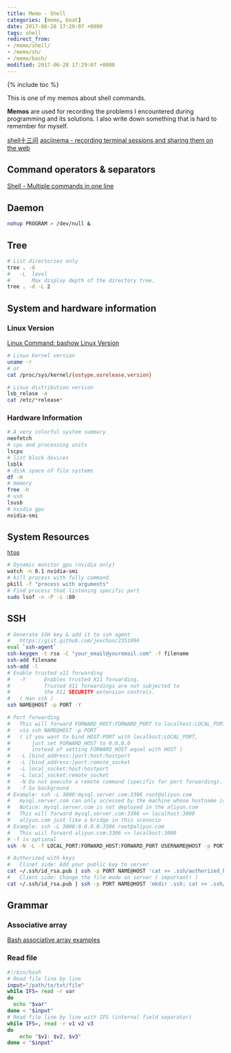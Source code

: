 ```yaml
---
title: Memo - Shell
categories: [memo, boat]
date: 2017-06-28 17:29:07 +0800
tags: shell
redirect_from: 
- /memo/shell/
- /memo/sh/
- /memo/bash/
modified: 2017-06-28 17:29:07 +0800
---
```


{% include toc %}

This is one of my memos about shell commands.

**Memos** are used for recording the problems I encountered during programming and its solutions. I also write down something that is hard to remember for myself.

<!--shoreline-->

[shell十三问](https://wizardforcel.gitbooks.io/shell-13-questions/content/1.html)
[asciinema - recording terminal sessions and sharing them on the web](https://asciinema.org/)

## Command operators & separators

[Shell - Multiple commands in one line](https://stackoverflow.com/questions/5130847/shell-multiple-commands-in-one-line)

## Daemon

``` bash
nohup PROGRAM > /dev/null &
```

## Tree

``` bash
# List directories only
tree . -d
#   -L  level
#       Max display depth of the directory tree.
tree . -d -L 2
```

## System and hardware information

### Linux Version

[Linux Command: bashow Linux Version](https://www.cyberciti.biz/faq/command-to-show-linux-version/)

``` bash
# Linux kernel version
uname -r
# or
cat /proc/sys/kernel/{ostype,osrelease,version}

# Linux distribution version
lsb_relase -a
cat /etc/*release*
```

### Hardware Information

``` bash
# A very colorful system summary
neofetch
# cpu and processing units
lscpu
# list block devices 
lsblk
# disk space of file systems
df -H
# memory
free -h
# usb
lsusb
# nvidia gpu
nvidia-smi
```

## System Resources

[`htop`](http://hisham.hm/htop/index.php?page=downloads#binaries)

``` bash
# Dynamic monitor gpu (nvidia only)
watch -n 0.1 nvidia-smi
# kill process with fully command
pkill -f "process with arguments"
# Find process that listening specific port
sudo lsof -n -P -i :80
```


## SSH

``` bash
# Generate SSH key & add it to ssh agent
#   https://gist.github.com/jexchan/2351996
eval `ssh-agent`
ssh-keygen -t rsa -C "your_email@youremail.com" -f filename
ssh-add filename
ssh-add -l
# Enable trusted x11 forwarding
#   -Y      Enables trusted X11 forwarding.  
#           Trusted X11 forwardings are not subjected to 
#           the X11 SECURITY extension controls.
#   ( man ssh )
ssh NAME@HOST -p PORT -Y

# Port forwarding
#   This will forward FORWARD_HOST:FORWARD_PORT to localhost:LOCAL_PORT
#   via ssh NAME@HOST -p PORT
#   ( if you want to bind HOST:PORT with localhost:LOCAL_PORT,
#       just set FORWARD_HOST to 0.0.0.0
#       instead of setting FORWARD_HOST equal with HOST )
#   -L [bind_address:]port:host:hostport
#   -L [bind_address:]port:remote_socket
#   -L local_socket:host:hostport
#   -L local_socket:remote_socket
#   -N Do not execute a remote command (specific for port forwarding). Use this will not open a remote shell for you.
#   -f Go background
# Example: ssh -L 3000:mysql.server.com:3306 root@aliyun.com
#   mysql.server.com can only accessed by the machine whose hostname is aliyun.com
#   Notice: mysql.server.com is not deployed in the aliyun.com
#   This will forward mysql.server.com:3306 => localhost:3000
#   aliyun.com just like a bridge in this scenario
# Example: ssh -L 3000:0.0.0.0:3306 root@aliyun.com
#   This wiil forward aliyun.com:3306 => localhost:3000
# -f is optional
ssh -N -L -f LOCAL_PORT:FORWARD_HOST:FORWARD_PORT USERNAME@HOST -p PORT

# Authorized with keys
#   Clinet side: Add your public key to server
cat ~/.ssh/id_rsa.pub | ssh -p PORT NAME@HOST 'cat >> .ssh/authorized_keys'
#   Client side: Change the file mode on server ( important! )
cat ~/.ssh/id_rsa.pub | ssh -p PORT NAME@HOST 'mkdir .ssh; cat >> .ssh/authorized_keys'
```

## Grammar

### Associative array

[Bash associative array examples](http://www.artificialworlds.net/blog/2012/10/17/bash-associative-array-examples/)

### Read file

``` bash
#!/bin/bash
# Read file line by line
input="/path/to/txt/file"
while IFS= read -r var
do
  echo "$var"
done < "$input"
# Read file line by line with IFS (internal field separator)
while IFS=, read -r v1 v2 v3
do
    echo "$v1: $v2, $v3"
done < "$input"
```
